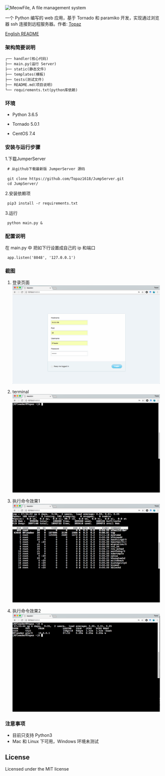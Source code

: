<img src='static/images/meowfile.png' width='400' title='MeowFile, A file management system'>


一个 Python 编写的 web 应用，基于 Tornado 和 paramiko 开发，实现通过浏览器 ssh 连接到远程服务器。作者: [Topaz](https://topaz1618.github.io/about)

[English README](https://github.com/Topaz1618/FileManageSystem/blob/master/README.md)

### 架构简要说明
```
┌── handler(核心代码)
├── main.py(运行 Server)
├── static(静态文件)
├── templates(模板)
├── tests(测试文件)
├── README.md(项目说明)
└── requirements.txt(python库依赖)
```

### 环境
- Python 3.6.5

- Tornado 5.0.1

- CentOS 7.4

### 安装与运行步骤


1.下载JumperServer

```
 # 从github下载最新版 JumperServer 源码

 git clone https://github.com/Topaz1618/JumpServer.git
 cd JumpServer/
```

2.安装依赖项
```
 pip3 install -r requirements.txt
```
3.运行
```
 python main.py &
```

### 配置说明

在 main.py 中 把如下行设置成自己的 ip 和端口
```
 app.listen('8048', '127.0.0.1')
```


### 截图

1. 登录页面
![avatar](static/img/login.png)

2. terminal
![avatar](static/img/terminal.png)

3. 执行命令效果1
![avatar](static/img/terminal1.png)

4. 执行命令效果2
![avatar](static/img/terminal2.png)


### 注意事项
- 目前只支持 Python3
- Mac 和 Linux 下可用，Windows 环境未测试

## License
Licensed under the MIT license
